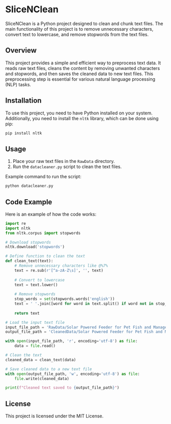 # SliceNClean

SliceNClean is a Python project designed to clean and chunk text files. The main functionality of this project is to remove unnecessary characters, convert text to lowercase, and remove stopwords from the text files.

## Overview

This project provides a simple and efficient way to preprocess text data. It reads raw text files, cleans the content by removing unwanted characters and stopwords, and then saves the cleaned data to new text files. This preprocessing step is essential for various natural language processing (NLP) tasks.

## Installation

To use this project, you need to have Python installed on your system. Additionally, you need to install the `nltk` library, which can be done using pip:

```bash
pip install nltk
```

## Usage

1. Place your raw text files in the `RawData` directory.
2. Run the `datacleaner.py` script to clean the text files.

Example command to run the script:

```bash
python datacleaner.py
```

## Code Example

Here is an example of how the code works:

```python
import re
import nltk
from nltk.corpus import stopwords

# Download stopwords
nltk.download('stopwords')

# Define function to clean the text
def clean_text(text):
    # Remove unnecessary characters like @%7%
    text = re.sub(r'[^a-zA-Z\s]', '', text)
    
    # Convert to lowercase
    text = text.lower()
    
    # Remove stopwords
    stop_words = set(stopwords.words('english'))
    text = ' '.join([word for word in text.split() if word not in stop_words])
    
    return text

# Load the input text file
input_file_path = 'RawData/Solar Powered Feeder for Pet Fish and Management System.txt'
output_file_path = 'CleanedData/Solar Powered Feeder for Pet Fish and Management System.txt'

with open(input_file_path, 'r', encoding='utf-8') as file:
    data = file.read()

# Clean the text
cleaned_data = clean_text(data)

# Save cleaned data to a new text file
with open(output_file_path, 'w', encoding='utf-8') as file:
    file.write(cleaned_data)

print(f"Cleaned text saved to {output_file_path}")
```

## License

This project is licensed under the MIT License.
